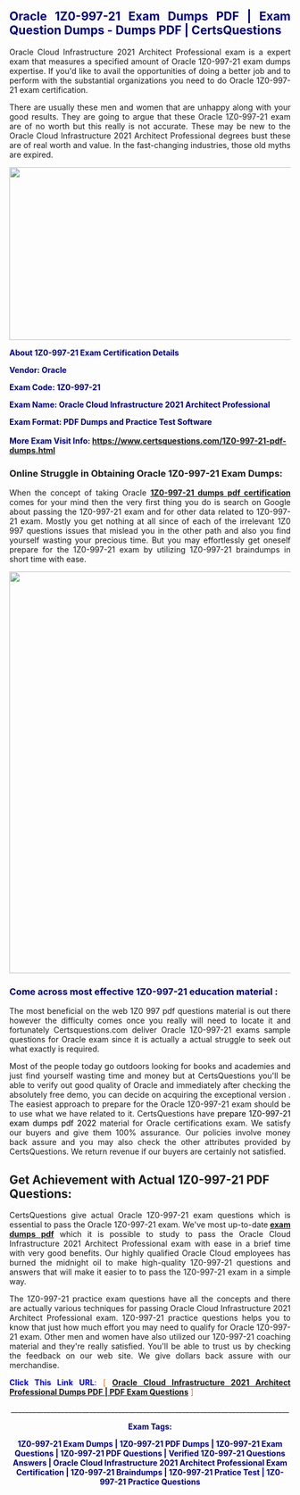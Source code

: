 <h2 style="text-align: justify;"><span style="color: #000080;">Oracle 1Z0-997-21 Exam Dumps PDF | Exam Question Dumps - Dumps PDF | CertsQuestions</span></h2>
<p style="text-align: justify;">Oracle Cloud Infrastructure 2021 Architect Professional exam is a expert exam that measures a specified amount of Oracle  1Z0-997-21 exam dumps expertise. If you'd like to avail the opportunities of doing a better job and to perform with the substantial organizations you need to do Oracle 1Z0-997-21 exam certification.</p>
<p style="text-align: justify;">There are usually these men and women that are unhappy along with your good results. They are going to argue that these Oracle  1Z0-997-21 exam are of no worth but this really is not accurate. These may be new to the Oracle Cloud Infrastructure 2021 Architect Professional degrees bust these are of real worth and value. In the fast-changing industries, those old myths are expired.</p>
<p><img style="display: block; margin-left: auto; margin-right: auto;" src="https://i.imgur.com/eaP4ae9.png" width="840" height="310" /></p>
<p><span style="color: #000080;"><strong>About 1Z0-997-21 Exam Certification Details</strong></span></p>
<p><span style="color: #000080;"><strong>Vendor: Oracle<br /></strong></span></p>
<p><span style="color: #000080;"><strong>Exam Code: 1Z0-997-21</strong></span></p>
<p><span style="color: #000080;"><strong>Exam Name: Oracle Cloud Infrastructure 2021 Architect Professional</strong></span></p>
<p><span style="color: #000080;"><strong>Exam Format: PDF Dumps and Practice Test Software<br /><br />More Exam Visit Info: <span style="color: #ff6600;"><a href="https://www.certsquestions.com/1Z0-997-21-pdf-dumps.html">https://www.certsquestions.com/1Z0-997-21-pdf-dumps.html</a></span></strong></span></p>
<h3>Online Struggle in Obtaining Oracle 1Z0-997-21 Exam Dumps:</h3>
<p style="text-align: justify;">When the concept of taking Oracle <a href="https://www.certsquestions.com/1Z0-997-21-pdf-dumps.html"><strong> 1Z0-997-21 dumps pdf certification</strong></a> comes for your mind then the very first thing you do is search on Google about passing the 1Z0-997-21 exam and for other data related to 1Z0-997-21 exam. Mostly you get nothing at all since of each of the irrelevant 1Z0 997 questions issues that mislead you in the other path and also you find yourself wasting your precious time. But you may effortlessly get oneself prepare for the 1Z0-997-21 exam by utilizing 1Z0-997-21 braindumps in short time with ease.</p>
<p><a href="https://www.certsquestions.com/1Z0-997-21-pdf-dumps.html"><img style="display: block; margin-left: auto; margin-right: auto;" src="https://i.imgur.com/pxhoKQ2.png" width="720" /></a></p>
<h3><span style="color: #000080;">Come across most effective  1Z0-997-21 education material :</span></h3>
<p style="text-align: justify;">The most beneficial on the web 1Z0 997 pdf questions material is out there however the difficulty comes once you really will need to locate it and fortunately Certsquestions.com deliver Oracle 1Z0-997-21 exams sample questions for Oracle  exam since it is actually a actual struggle to seek out what exactly is required.</p>
<p style="text-align: justify;">Most of the people today go outdoors looking for books and academies and just find yourself wasting time and money but at CertsQuestions you'll be able to verify out good quality of Oracle  and immediately after checking the absolutely free demo, you can decide on acquiring the exceptional version . The easiest approach to prepare for the Oracle 1Z0-997-21 exam should be to use what we have related to it. CertsQuestions have <span style="color: #000000;">prepare 1Z0-997-21 exam dumps pdf 2022</span> material for Oracle certifications exam. We satisfy our buyers and give them 100% assurance. Our policies involve money back assure and you may also check the other attributes provided by CertsQuestions. We return revenue if our buyers are certainly not satisfied.</p>
<h2>Get Achievement with Actual 1Z0-997-21 PDF Questions:</h2>
<p style="text-align: justify;">CertsQuestions give actual Oracle 1Z0-997-21 exam questions which is essential to pass the Oracle  1Z0-997-21 exam. We've most up-to-date<strong>&nbsp;<a href="https://www.certsquestions.com/">exam dumps pdf</a></strong>&nbsp;which it is possible to study to pass the Oracle Cloud Infrastructure 2021 Architect Professional exam with ease in a brief time with very good benefits. Our highly qualified Oracle Cloud employees has burned the midnight oil to make high-quality 1Z0-997-21 questions and answers that will make it easier to to pass the 1Z0-997-21 exam in a simple way.</p>
<p style="text-align: justify;">The 1Z0-997-21 practice exam questions have all the concepts and there are actually various techniques for passing Oracle Cloud Infrastructure 2021 Architect Professional exam. 1Z0-997-21 practice questions helps you to know that just how much effort you may need to qualify for Oracle  1Z0-997-21 exam. Other men and women have also utilized our 1Z0-997-21 coaching material and they're really satisfied. You'll be able to trust us by checking the feedback on our web site. We give dollars back assure with our merchandise.</p>
<p style="text-align: justify;"><span style="color: #0000ff;"><strong>Click This Link URL</strong>:</span> <span style="color: #ff6600;">[ <strong><a href="https://www.certsquestions.com/oracle-cloud-certification.html">Oracle Cloud Infrastructure 2021 Architect Professional Dumps PDF | PDF Exam Questions</a></strong> ]</span></p>
<p style="text-align: center;">______________________________________________________________________________</p>
<p style="text-align: center;"><span style="color: #000080;"><strong>Exam Tags:</strong></span></p>
<p style="text-align: center;"><span style="color: #000080;"><strong>1Z0-997-21 Exam Dumps | 1Z0-997-21 PDF Dumps | 1Z0-997-21 Exam Questions | 1Z0-997-21 PDF Questions | Verified 1Z0-997-21 Questions Answers | Oracle Cloud Infrastructure 2021 Architect Professional Exam Certification | 1Z0-997-21 Braindumps | 1Z0-997-21 Pratice Test | 1Z0-997-21 Practice Questions</strong></span></p>

